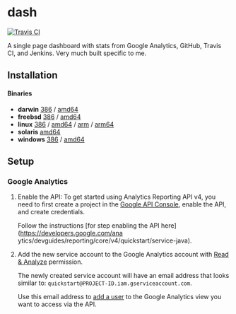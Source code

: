 # dash

[![Travis CI](https://travis-ci.org/jessfraz/dash.svg?branch=master)](https://travis-ci.org/jessfraz/dash)

A single page dashboard with stats from Google Analytics, GitHub, Travis CI, and Jenkins. Very much built specific to me.

## Installation

#### Binaries

- **darwin** [386](https://github.com/jessfraz/dash/releases/download/v0.0.0/dash-darwin-386) / [amd64](https://github.com/jessfraz/dash/releases/download/v0.0.0/dash-darwin-amd64)
- **freebsd** [386](https://github.com/jessfraz/dash/releases/download/v0.0.0/dash-freebsd-386) / [amd64](https://github.com/jessfraz/dash/releases/download/v0.0.0/dash-freebsd-amd64)
- **linux** [386](https://github.com/jessfraz/dash/releases/download/v0.0.0/dash-linux-386) / [amd64](https://github.com/jessfraz/dash/releases/download/v0.0.0/dash-linux-amd64) / [arm](https://github.com/jessfraz/dash/releases/download/v0.0.0/dash-linux-arm) / [arm64](https://github.com/jessfraz/dash/releases/download/v0.0.0/dash-linux-arm64)
- **solaris** [amd64](https://github.com/jessfraz/dash/releases/download/v0.0.0/dash-solaris-amd64)
- **windows** [386](https://github.com/jessfraz/dash/releases/download/v0.0.0/dash-windows-386) / [amd64](https://github.com/jessfraz/dash/releases/download/v0.0.0/dash-windows-amd64)

## Setup

### Google Analytics

1. Enable the API: To get started using Analytics Reporting API v4, you need to 
    first create a project in the 
    [Google API Console](https://console.developers.google.com),
    enable the API, and create credentials.

    Follow the instructions [for step enabling the API here](https://developers.google.com/ana
    ytics/devguides/reporting/core/v4/quickstart/service-java).

2. Add the new service account to the Google Analytics account with 
    [Read & Analyze](https://support.google.com/analytics/answer/2884495) 
    permission.

    The newly created service account will have an email address that looks
    similar to: `quickstart@PROJECT-ID.iam.gserviceaccount.com`.

    Use this email address to 
    [add a user](https://support.google.com/analytics/answer/1009702) to the 
    Google Analytics view you want to access via the API. 
